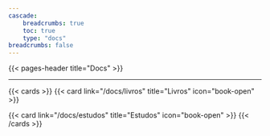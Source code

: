 ```yaml
---
cascade:
    breadcrumbs: true
    toc: true   
    type: "docs"
breadcrumbs: false
---
```


{{< pages-header title="Docs" >}}


---

{{< cards >}}
{{< card link="/docs/livros" title="Livros" icon="book-open" >}}
<!-- {{< card link="/docs/ml" title="Filmes e Séries" icon="film" >}} -->
{{< card link="/docs/estudos" title="Estudos" icon="book-open" >}}
{{< /cards >}}